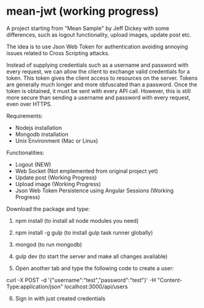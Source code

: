mean-jwt (working progress)
========

A project starting from "Mean Sample" by Jeff Dickey with some differences, such as logout functionality, upload images, update post etc. 

The idea is to use Json Web Token for authentication avoiding annoying issues related to Cross Scripting attacks.

Instead of supplying credentials such as a username and password with every request, we can allow the client to exchange valid credentials for a token. This token gives the client access to resources on the server. Tokens are generally much longer and more obfuscated than a password. Once the token is obtained, it must be sent with every API call. However, this is still more secure than sending a username and password with every request, even over HTTPS.

Requirements:

- Nodejs installation
- Mongodb installation
- Unix Environment (Mac or Linux)

Functionalities:

- Logout (NEW)
- Web Socket (Not emplemented from original project yet)
- Update post (Working Progress)
- Upload image (Working Progress)
- Json Web Token Persistence using Angular Sessions (Working Progress)

Download the package and type:

1) npm install (to install all node modules you need)

2) npm install -g gulp (to install gulp task runner globally)

3) mongod (to run mongodb)

4) gulp dev (to start the server and make all changes available)

5) Open another tab and type the following code to create a user:

curl -X POST -d '{"username":"test","password":"test"}' -H "Content-Type:application/json" localhost:3000/api/users

6) Sign in with just created credentials
